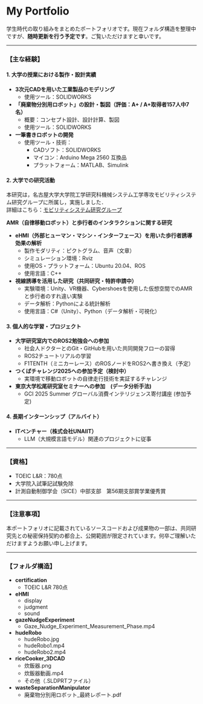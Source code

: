 # My Portfolio  
学生時代の取り組みをまとめたポートフォリオです。現在フォルダ構造を整理中ですが、**随時更新を行う予定です**。ご覧いただけますと幸いです。  

---

### 【主な経験】  
#### 1. 大学の授業における製作・設計実績  
- **3次元CADを用いた工業製品のモデリング**  
  - 使用ツール：SOLIDWORKS  
- **「廃棄物分別用ロボット」の設計・製図（評価：A+ / A+取得者157人中7名）**  
  - 概要：コンセプト設計、設計計算、製図  
  - 使用ツール：SOLIDWORKS  
- **一筆書きロボットの開発**  
  - 使用ツール・技術：  
    - CADソフト：SOLIDWORKS  
    - マイコン：Arduino Mega 2560 互換品  
    - プラットフォーム：MATLAB、Simulink  

#### 2. 大学での研究活動  
本研究は，名古屋大学大学院工学研究科機械システム工学専攻モビリティシステム研究グループに所属し，実施しました．  
詳細はこちら：[モビリティシステム研究グループ](https://www.suzlab.mae.nagoya-u.ac.jp/)  

**AMR（自律移動ロボット）と歩行者のインタラクションに関する研究**  
- **eHMI（外部ヒューマン・マシン・インターフェース）を用いた歩行者誘導効果の解析**  
  - 製作モダリティ：ピクトグラム、音声（文章）  
  - シミュレーション環境：Rviz  
  - 使用OS・プラットフォーム：Ubuntu 20.04、ROS  
  - 使用言語：C++  
- **視線誘導を活用した研究（共同研究・特許申請中）**  
  - 実験環境：Unity、VR機器、Cybershoesを使用した仮想空間でのAMRと歩行者のすれ違い実験  
  - データ解析：Pythonによる統計解析  
  - 使用言語：C#（Unity）、Python（データ解析・可視化）  

#### 3. 個人的な学習・プロジェクト  
- **大学研究室内でのROS2勉強会への参加**  
  - 社会人ドクターとのGit・GitHubを用いた共同開発フローの習得  
  - ROS2チュートリアルの学習  
  - F1TENTH（ミニカーレース）のROSノードをROS2へ書き換え（予定）  
- **つくばチャレンジ2025への参加予定（検討中）**  
  - 実環境で移動ロボットの自律走行技術を実証するチャレンジ
- **東京大学松尾研究室セミナーへの参加　(データ分析手法)**
  - GCI 2025 Summer グローバル消費インテリジェンス寄付講座 (参加予定)

#### 4. 長期インターンシップ（アルバイト）  
- **ITベンチャー（株式会社UNAIIT）**
  - LLM（大規模言語モデル）関連のプロジェクトに従事
    
---

### 【資格】  
- TOEIC L&R：780点  
- 大学院入試筆記試験免除
- 計測自動制御学会（SICE）中部支部　第56期支部賞学業優秀賞

---

### 【注意事項】  
本ポートフォリオに記載されているソースコードおよび成果物の一部は、共同研究先との秘密保持契約の都合上、公開範囲が限定されています。何卒ご理解いただけますようお願い申し上げます。

---

### 【フォルダ構造】  
- **certification**  
  - TOEIC L&R 780点  
- **eHMI**  
  - display  
  - judgment  
  - sound  
- **gazeNudgeExperiment**  
  - Gaze_Nudge_Experiment_Measurement_Phase.mp4  
- **hudeRobo**  
  - hudeRobo.jpg  
  - hudeRobo1.mp4  
  - hudeRobo2.mp4  
- **riceCooker_3DCAD** 
  - 炊飯器.png
  - 炊飯器動画.mp4  
  - その他（.SLDPRTファイル）  
- **wasteSeparationManipulator**  
  - 廃棄物分別用ロボット_最終レポート.pdf  


